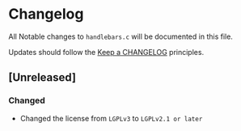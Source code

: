 # Changelog

All Notable changes to `handlebars.c` will be documented in this file.

Updates should follow the [Keep a CHANGELOG](http://keepachangelog.com/) principles.

## [Unreleased]

### Changed
- Changed the license from `LGPLv3` to `LGPLv2.1 or later`
